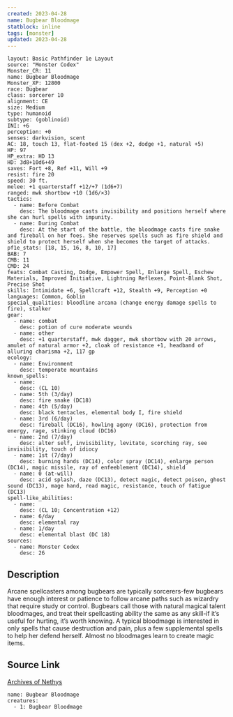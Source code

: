 ```yaml
---
created: 2023-04-28
name: Bugbear Bloodmage
statblock: inline
tags: [monster]
updated: 2023-04-28
---
```

```statblock
layout: Basic Pathfinder 1e Layout
source: "Monster Codex"
Monster_CR: 11
name: Bugbear Bloodmage
Monster_XP: 12800
race: Bugbear
class: sorcerer 10
alignment: CE
size: Medium
type: humanoid
subtype: (goblinoid)
INI: +6
perception: +0
senses: darkvision, scent
AC: 18, touch 13, flat-footed 15 (dex +2, dodge +1, natural +5)
HP: 97
HP_extra: HD 13
HD: 3d8+10d6+49
saves: Fort +8, Ref +11, Will +9
resist: fire 20
speed: 30 ft.
melee: +1 quarterstaff +12/+7 (1d6+7)
ranged: mwk shortbow +10 (1d6/×3)
tactics:
  - name: Before Combat
    desc: The bloodmage casts invisibility and positions herself where she can hurl spells with impunity.
  - name: During Combat
    desc: At the start of the battle, the bloodmage casts fire snake and fireball on her foes. She reserves spells such as fire shield and shield to protect herself when she becomes the target of attacks.
pf1e_stats: [18, 15, 16, 8, 10, 17]
BAB: 7
CMB: 11
CMD: 24
feats: Combat Casting, Dodge, Empower Spell, Enlarge Spell, Eschew Materials, Improved Initiative, Lightning Reflexes, Point-Blank Shot, Precise Shot
skills: Intimidate +6, Spellcraft +12, Stealth +9, Perception +0
languages: Common, Goblin
special_qualities: bloodline arcana (change energy damage spells to fire), stalker
gear:
  - name: combat
    desc: potion of cure moderate wounds
  - name: other
    desc: +1 quarterstaff, mwk dagger, mwk shortbow with 20 arrows, amulet of natural armor +2, cloak of resistance +1, headband of alluring charisma +2, 117 gp
ecology:
  - name: Environment
    desc: temperate mountains
known_spells:
  - name:
    desc: (CL 10)
  - name: 5th (3/day)
    desc: fire snake (DC18)
  - name: 4th (5/day)
    desc: black tentacles, elemental body I, fire shield
  - name: 3rd (6/day)
    desc: fireball (DC16), howling agony (DC16), protection from energy, rage, stinking cloud (DC16)
  - name: 2nd (7/day)
    desc: alter self, invisibility, levitate, scorching ray, see invisibility, touch of idiocy
  - name: 1st (7/day)
    desc: burning hands (DC14), color spray (DC14), enlarge person (DC14), magic missile, ray of enfeeblement (DC14), shield
  - name: 0 (at-will)
    desc: acid splash, daze (DC13), detect magic, detect poison, ghost sound (DC13), mage hand, read magic, resistance, touch of fatigue (DC13)
spell-like_abilities:
  - name:
    desc: (CL 10; Concentration +12)
  - name: 6/day
    desc: elemental ray
  - name: 1/day
    desc: elemental blast (DC 18)
sources:
  - name: Monster Codex
    desc: 26
```
## Description
Arcane spellcasters among bugbears are typically sorcerers-few bugbears have enough interest or patience to follow arcane paths such as wizardry that require study or control. Bugbears call those with natural magical talent bloodmages, and treat their spellcasting ability the same as any skill-if it’s useful for hurting, it’s worth knowing. A typical bloodmage is interested in only spells that cause destruction and pain, plus a few supplemental spells to help her defend herself. Almost no bloodmages learn to create magic items.
## Source Link
[Archives of Nethys](https://aonprd.com/MonsterDisplay.aspx?ItemName=Bugbear%20Bloodmage)
```encounter-table
name: Bugbear Bloodmage
creatures:
  - 1: Bugbear Bloodmage
```
